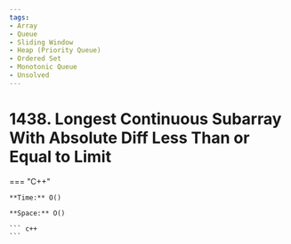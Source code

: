 ```yaml
---
tags:
- Array
- Queue
- Sliding Window
- Heap (Priority Queue)
- Ordered Set
- Monotonic Queue
- Unsolved
---
```



# 1438. Longest Continuous Subarray With Absolute Diff Less Than or Equal to Limit

=== "C++"

    **Time:** O()

    **Space:** O()

    ``` c++
    ```